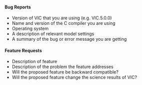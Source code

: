 #### Bug Reports
<!--- please provide the following information for bug reports --->

- Version of VIC that you are using (e.g. VIC.5.0.0)
- Name and version of the C compiler you are using
- Operating system
- A description of relevant model settings
- A summary of the bug or error message you are getting

#### Feature Requests
<!--- please provide the following information for feature requests --->

- Description of feature
- Description of the problem the feature addresses
- Will the proposed feature be backward compatible?
- Will the proposed feature change the science results of VIC?
